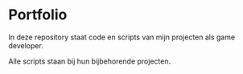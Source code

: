 # Portfolio

In deze repository staat code en scripts van mijn projecten als game developer.

Alle scripts staan bij hun bijbehorende projecten.
